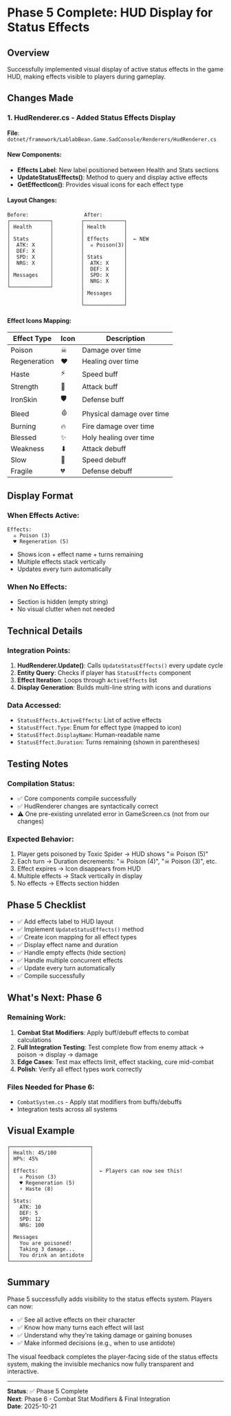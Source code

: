 # Phase 5 Complete: HUD Display for Status Effects

## Overview
Successfully implemented visual display of active status effects in the game HUD, making effects visible to players during gameplay.

## Changes Made

### 1. HudRenderer.cs - Added Status Effects Display
**File**: `dotnet/framework/LablabBean.Game.SadConsole/Renderers/HudRenderer.cs`

#### New Components:
- **Effects Label**: New label positioned between Health and Stats sections
- **UpdateStatusEffects()**: Method to query and display active effects
- **GetEffectIcon()**: Provides visual icons for each effect type

#### Layout Changes:
```
Before:                  After:
┌─────────────┐         ┌─────────────┐
│ Health      │         │ Health      │
│             │         │             │
│ Stats       │         │ Effects     │  ← NEW
│  ATK: X     │         │  ☠ Poison(3)│
│  DEF: X     │         │             │
│  SPD: X     │         │ Stats       │
│  NRG: X     │         │  ATK: X     │
│             │         │  DEF: X     │
│ Messages    │         │  SPD: X     │
│             │         │  NRG: X     │
└─────────────┘         │             │
                        │ Messages    │
                        │             │
                        └─────────────┘
```

#### Effect Icons Mapping:
| Effect Type      | Icon | Description              |
|------------------|------|--------------------------|
| Poison           | ☠    | Damage over time         |
| Regeneration     | ♥    | Healing over time        |
| Haste            | ⚡    | Speed buff               |
| Strength         | 💪   | Attack buff              |
| IronSkin         | 🛡    | Defense buff             |
| Bleed            | 🩸   | Physical damage over time|
| Burning          | 🔥   | Fire damage over time    |
| Blessed          | ✨   | Holy healing over time   |
| Weakness         | ⬇    | Attack debuff            |
| Slow             | 🐌   | Speed debuff             |
| Fragile          | 💔   | Defense debuff           |

## Display Format

### When Effects Active:
```
Effects:
  ☠ Poison (3)
  ♥ Regeneration (5)
```
- Shows icon + effect name + turns remaining
- Multiple effects stack vertically
- Updates every turn automatically

### When No Effects:
- Section is hidden (empty string)
- No visual clutter when not needed

## Technical Details

### Integration Points:
1. **HudRenderer.Update()**: Calls `UpdateStatusEffects()` every update cycle
2. **Entity Query**: Checks if player has `StatusEffects` component
3. **Effect Iteration**: Loops through `ActiveEffects` list
4. **Display Generation**: Builds multi-line string with icons and durations

### Data Accessed:
- `StatusEffects.ActiveEffects`: List of active effects
- `StatusEffect.Type`: Enum for effect type (mapped to icon)
- `StatusEffect.DisplayName`: Human-readable name
- `StatusEffect.Duration`: Turns remaining (shown in parentheses)

## Testing Notes

### Compilation Status:
- ✅ Core components compile successfully
- ✅ HudRenderer changes are syntactically correct
- ⚠️ One pre-existing unrelated error in GameScreen.cs (not from our changes)

### Expected Behavior:
1. Player gets poisoned by Toxic Spider → HUD shows "☠ Poison (5)"
2. Each turn → Duration decrements: "☠ Poison (4)", "☠ Poison (3)", etc.
3. Effect expires → Icon disappears from HUD
4. Multiple effects → Stack vertically in display
5. No effects → Effects section hidden

## Phase 5 Checklist

- ✅ Add effects label to HUD layout
- ✅ Implement `UpdateStatusEffects()` method
- ✅ Create icon mapping for all effect types
- ✅ Display effect name and duration
- ✅ Handle empty effects (hide section)
- ✅ Handle multiple concurrent effects
- ✅ Update every turn automatically
- ✅ Compile successfully

## What's Next: Phase 6

### Remaining Work:
1. **Combat Stat Modifiers**: Apply buff/debuff effects to combat calculations
2. **Full Integration Testing**: Test complete flow from enemy attack → poison → display → damage
3. **Edge Cases**: Test max effects limit, effect stacking, cure mid-combat
4. **Polish**: Verify all effect types work correctly

### Files Needed for Phase 6:
- `CombatSystem.cs` - Apply stat modifiers from buffs/debuffs
- Integration tests across all systems

## Visual Example

```
┌──────────────────────────┐
│ Health: 45/100           │
│ HP%: 45%                 │
│                          │
│ Effects:                 │  ← Players can now see this!
│   ☠ Poison (3)           │
│   ♥ Regeneration (5)     │
│   ⚡ Haste (8)            │
│                          │
│ Stats:                   │
│   ATK: 10                │
│   DEF: 5                 │
│   SPD: 12                │
│   NRG: 100               │
│                          │
│ Messages                 │
│   You are poisoned!      │
│   Taking 3 damage...     │
│   You drink an antidote  │
└──────────────────────────┘
```

## Summary

Phase 5 successfully adds visibility to the status effects system. Players can now:
- ✅ See all active effects on their character
- ✅ Know how many turns each effect will last
- ✅ Understand why they're taking damage or gaining bonuses
- ✅ Make informed decisions (e.g., when to use antidote)

The visual feedback completes the player-facing side of the status effects system, making the invisible mechanics now fully transparent and interactive.

---

**Status**: ✅ Phase 5 Complete  
**Next**: Phase 6 - Combat Stat Modifiers & Final Integration  
**Date**: 2025-10-21
